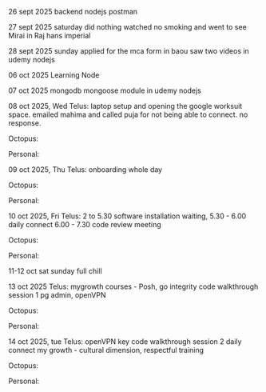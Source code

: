 

26 sept 2025
  backend nodejs postman 

27 sept 2025 saturday
did nothing watched no smoking and went to see Mirai in Raj hans imperial

28 sept 2025 sunday
applied for the mca form in baou
saw two videos in udemy nodejs




06 oct 2025
Learning Node

07 oct 2025
mongodb mongoose module in udemy nodejs


08 oct 2025, Wed
Telus:
laptop setup and opening the google worksuit space. emailed mahima and called puja for not being able to connect. no response.

Octopus:


Personal:


09 oct 2025, Thu
Telus:
onboarding whole day

Octopus:


Personal:


10 oct 2025, Fri
Telus:
2 to 5.30 software installation waiting, 
5.30 - 6.00 daily connect
6.00 - 7.30 code review meeting

Octopus:


Personal:


11-12 oct sat sunday 
full chill


13 oct 2025
Telus:
mygrowth courses - Posh, go integrity
code walkthrough session 1
pg admin, openVPN

Octopus:


Personal:


14 oct 2025, tue
Telus:
openVPN key
code walkthrough session 2
daily connect
my growth - cultural dimension, respectful training

Octopus:


Personal:


